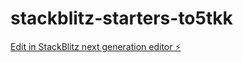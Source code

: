 # stackblitz-starters-to5tkk

[Edit in StackBlitz next generation editor ⚡️](https://stackblitz.com/~/github.com/anshixx/stackblitz-starters-to5tkk)